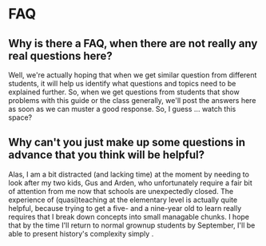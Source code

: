 # FAQ

## Why is there a FAQ, when there are not really any real questions here?

Well, we're actually hoping that when we get similar question from different students, it will help us identify what questions and topics need to be explained further. So, when we get questions from students that show problems with this guide or the class generally, we'll post the answers here as soon as we can muster a good response. So, I guess ... watch this space?

## Why can't you just make up some questions in advance that you think will be helpful?

Alas, I am a bit distracted (and lacking time) at the moment by needing to look after my two kids, Gus and Arden, who unfortunately require a fair bit of attention from me now that schools are unexpectedly closed. The experience of (quasi)teaching at the elementary level  is actually quite helpful, because trying to get a five- and a nine-year old to learn really requires that I break down  concepts into small managable chunks. I hope that by the time I'll return to normal grownup students by September, I'll be able to present history's complexity simply .

